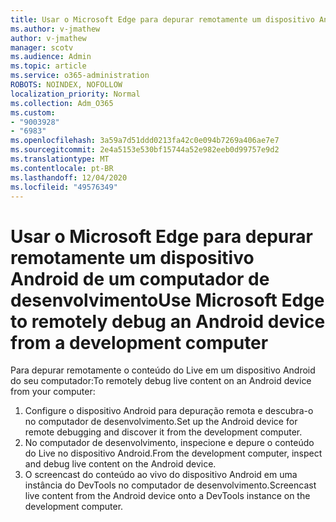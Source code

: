 ```yaml
---
title: Usar o Microsoft Edge para depurar remotamente um dispositivo Android de um computador de desenvolvimento
ms.author: v-jmathew
author: v-jmathew
manager: scotv
ms.audience: Admin
ms.topic: article
ms.service: o365-administration
ROBOTS: NOINDEX, NOFOLLOW
localization_priority: Normal
ms.collection: Adm_O365
ms.custom:
- "9003928"
- "6983"
ms.openlocfilehash: 3a59a7d51ddd0213fa42c0e094b7269a406ae7e7
ms.sourcegitcommit: 2e4a5153e530bf15744a52e982eeb0d99757e9d2
ms.translationtype: MT
ms.contentlocale: pt-BR
ms.lasthandoff: 12/04/2020
ms.locfileid: "49576349"
---
```

# <a name="use-microsoft-edge-to-remotely-debug-an-android-device-from-a-development-computer"></a><span data-ttu-id="5d38e-102">Usar o Microsoft Edge para depurar remotamente um dispositivo Android de um computador de desenvolvimento</span><span class="sxs-lookup"><span data-stu-id="5d38e-102">Use Microsoft Edge to remotely debug an Android device from a development computer</span></span>

<span data-ttu-id="5d38e-103">Para depurar remotamente o conteúdo do Live em um dispositivo Android do seu computador:</span><span class="sxs-lookup"><span data-stu-id="5d38e-103">To remotely debug live content on an Android device from your computer:</span></span>

1. <span data-ttu-id="5d38e-104">Configure o dispositivo Android para depuração remota e descubra-o no computador de desenvolvimento.</span><span class="sxs-lookup"><span data-stu-id="5d38e-104">Set up the Android device for remote debugging and discover it from the development computer.</span></span>
2. <span data-ttu-id="5d38e-105">No computador de desenvolvimento, inspecione e depure o conteúdo do Live no dispositivo Android.</span><span class="sxs-lookup"><span data-stu-id="5d38e-105">From the development computer, inspect and debug live content on the Android device.</span></span>
3. <span data-ttu-id="5d38e-106">O screencast do conteúdo ao vivo do dispositivo Android em uma instância do DevTools no computador de desenvolvimento.</span><span class="sxs-lookup"><span data-stu-id="5d38e-106">Screencast live content from the Android device onto a DevTools instance on the development computer.</span></span>
